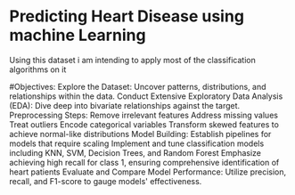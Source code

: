 # Predicting Heart Disease using machine Learning
 Using this dataset i am intending to apply most of the classification algorithms on it

#Objectives:
Explore the Dataset: Uncover patterns, distributions, and relationships within the data.
Conduct Extensive Exploratory Data Analysis (EDA): Dive deep into bivariate relationships against the target.
Preprocessing Steps:
Remove irrelevant features
Address missing values
Treat outliers
Encode categorical variables
Transform skewed features to achieve normal-like distributions
Model Building:
Establish pipelines for models that require scaling
Implement and tune classification models including KNN, SVM, Decision Trees, and Random Forest
Emphasize achieving high recall for class 1, ensuring comprehensive identification of heart patients
Evaluate and Compare Model Performance: Utilize precision, recall, and F1-score to gauge models' effectiveness.

